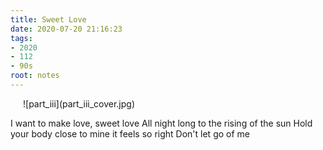 ```yaml
---
title: Sweet Love
date: 2020-07-20 21:16:23
tags:
- 2020
- 112
- 90s
root: notes
---
```

<div style="padding: 0 20px;">![part_iii](part_iii_cover.jpg)</div>
<!-- more -->
<p class="center">I want to make love, sweet love
All night long to the rising of the sun
Hold your body close to mine it feels so right
Don't let go of me</p>
